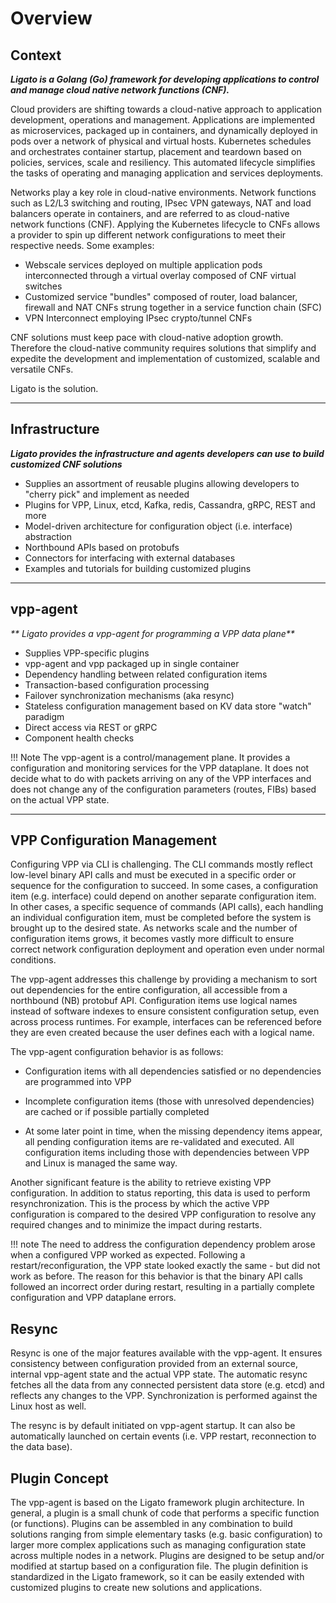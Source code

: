 # Overview

## Context

_**Ligato is a Golang (Go) framework for developing applications to control and manage cloud native network functions (CNF).**_

Cloud providers are shifting towards a cloud-native approach to application development, operations and management. Applications are implemented as microservices, packaged up in containers, and dynamically deployed in pods over a network of physical and virtual hosts. Kubernetes schedules and orchestrates container startup, placement and teardown based on policies, services, scale and resiliency. This automated lifecycle simplifies the tasks of operating and managing application and services deployments.


Networks play a key role in cloud-native environments. Network functions such as L2/L3 switching and routing, IPsec VPN gateways, NAT and load balancers operate in containers, and are referred to as cloud-native network functions (CNF). Applying the Kubernetes lifecycle to CNFs allows a provider to spin up different network configurations to meet their respective needs. Some examples:

- Webscale services deployed on multiple application pods interconnected through a virtual overlay composed of CNF virtual switches
- Customized service "bundles" composed of router, load balancer, firewall and NAT CNFs strung together in a service function chain (SFC)
- VPN Interconnect employing IPsec crypto/tunnel CNFs

CNF solutions must keep pace with cloud-native adoption growth. Therefore the cloud-native community requires solutions that simplify and expedite the development and implementation of customized, scalable and versatile CNFs.

Ligato is the solution.


---

## Infrastructure

_**Ligato provides the infrastructure and agents developers can use to build customized CNF solutions**_

* Supplies an assortment of reusable plugins allowing developers to "cherry pick" and implement as needed
* Plugins for VPP, Linux, etcd, Kafka, redis, Cassandra, gRPC, REST and more
* Model-driven architecture for configuration object (i.e. interface) abstraction
* Northbound APIs based on protobufs
* Connectors for interfacing with external databases
* Examples and tutorials for building customized plugins

---

## vpp-agent

_** Ligato provides a vpp-agent for programming a VPP data plane**_

* Supplies VPP-specific plugins
* vpp-agent and vpp packaged up in single container
* Dependency handling between related configuration items
* Transaction-based configuration processing
* Failover synchronization mechanisms (aka resync)
* Stateless configuration management based on KV data store "watch" paradigm
* Direct access via REST or gRPC
* Component health checks

!!! Note
    The vpp-agent is a control/management plane. It provides a configuration and monitoring services for the VPP dataplane. It does not decide what to do with packets arriving on any of the VPP interfaces and does not change any of the configuration parameters (routes, FIBs) based on the actual VPP state.


---

## VPP Configuration Management

Configuring VPP via CLI is challenging. The CLI commands mostly reflect low-level binary API calls and must be executed in a specific order or sequence for the configuration to succeed. In some cases, a configuration item (e.g. interface) could depend on another separate configuration item. In other cases, a specific sequence of commands (API calls), each handling an individual configuration item, must be completed before the system is brought up to the desired state. As networks scale and the number of configuration items grows, it becomes vastly more difficult to ensure correct network configuration deployment and operation even under normal conditions. 

The vpp-agent addresses this challenge by providing a mechanism to sort out dependencies for the entire configuration, all accessible from a northbound (NB) protobuf API. Configuration items use logical names instead of software indexes to ensure consistent configuration setup, even across process runtimes. For example, interfaces can be referenced before they are even created because the user defines each with a logical name.  

The vpp-agent configuration behavior is as follows:

* Configuration items with all dependencies satisfied or no dependencies are programmed into VPP

* Incomplete configuration items (those with unresolved dependencies) are cached or if possible partially completed

*  At some later point in time, when the missing dependency items appear, all pending configuration items are re-validated and executed. All configuration items including those with dependencies between VPP and Linux is managed the same way.

Another significant feature is the ability to retrieve existing VPP configuration. In addition to status reporting, this data is used to perform resynchronization. This is the process by which the active VPP configuration is compared to the desired VPP configuration to resolve any required changes and to minimize the impact during restarts.

!!! note
    The need to address the configuration dependency problem arose when a configured VPP worked as expected. Following a restart/reconfiguration, the VPP state looked exactly the same - but did not work as before. The reason for this behavior is that the binary API calls followed an incorrect order during restart, resulting in a partially complete configuration and VPP dataplane errors.

## Resync

Resync is one of the major features available with the vpp-agent. It ensures consistency between configuration provided from an external source, internal vpp-agent state and the actual VPP state. The automatic resync fetches all the data from any connected persistent data store (e.g. etcd) and reflects any changes to the VPP. Synchronization is performed against the Linux host as well. 

The resync is by default initiated on vpp-agent startup. It can also be automatically launched on certain events (i.e. VPP restart, reconnection to the data base). 

## Plugin Concept

The vpp-agent is based on the Ligato framework plugin architecture. In general, a plugin is a small chunk of code that performs a specific function (or functions). Plugins can be assembled in any combination to build solutions ranging from simple elementary tasks (e.g. basic configuration) to larger more complex applications such as managing configuration state across multiple nodes in a network. Plugins are designed to be setup and/or modified at startup based on a configuration file. The plugin definition is standardized in the Ligato framework, so it can be easily extended with customized plugins to create new solutions and applications.
  

